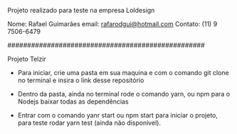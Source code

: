 ﻿Projeto realizado para teste na empresa Loldesign

Nome: Rafael Guimarães
email: rafarodgui@hotmail.com
Contato: (11) 9 7506-6479

##################################################

Projeto Telzir

- Para iniciar, crie uma pasta em sua maquina e com o comando git clone no terminal e insira o link desse repositório

- Dentro da pasta, ainda no terminal rode o comando yarn, ou npm para o Nodejs baixar todas as dependências

- Entrar com o comando yanr start ou npm start para iniciar o projeto, para teste rodar yarn test (ainda não disponível).